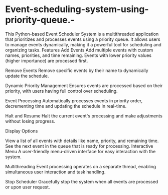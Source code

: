 # Event-scheduling-system-using-priority-queue.-
This Python-based Event Scheduler System is a multithreaded application that prioritizes and processes events using a priority queue. It allows users to manage events dynamically, making it a powerful tool for scheduling and organizing tasks.
Features
Add Events
Add multiple events with custom names, priorities, and time remaining. Events with lower priority values (higher importance) are processed first.

Remove Events
Remove specific events by their name to dynamically update the schedule.

Dynamic Priority Management
Ensures events are processed based on their priority, with users having full control over scheduling.

Event Processing
Automatically processes events in priority order, decrementing time and updating the schedule in real-time.

Halt and Resume
Halt the current event's processing and make adjustments without losing progress.

Display Options

View a list of all events with details like name, priority, and remaining time.
See the next event in the queue that is ready for processing.
Interactive Menu
A user-friendly menu-driven interface for easy interaction with the system.

Multithreading
Event processing operates on a separate thread, enabling simultaneous user interaction and task handling.

Stop Scheduler
Gracefully stop the system when all events are processed or upon user request.
